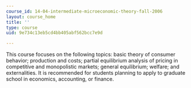 ```yaml
---
course_id: 14-04-intermediate-microeconomic-theory-fall-2006
layout: course_home
title: ''
type: course
uid: 9e734c13eb5cd4bb405abf562bcc7e9d

---
```

This course focuses on the following topics: basic theory of consumer behavior; production and costs; partial equilibrium analysis of pricing in competitive and monopolistic markets; general equilibrium; welfare; and externalities. It is recommended for students planning to apply to graduate school in economics, accounting, or finance.
